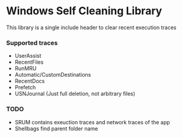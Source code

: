 # Windows Self Cleaning Library

This library is a single include header to clear recent execution traces

### Supported traces

- UserAssist
- RecentFiles
- RunMRU
- Automatic/CustomDestinations
- RecentDocs
- Prefetch
- USNJournal (Just full deletion, not arbitrary files)


### TODO

- SRUM contains exeuction traces and network traces of the app
- Shellbags find parent folder name
